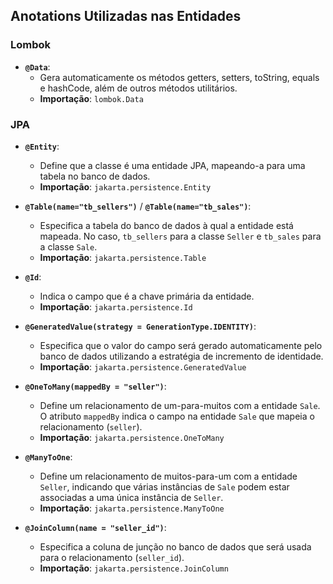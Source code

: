 ## Anotations Utilizadas nas Entidades

### Lombok

- **`@Data`**:
  - Gera automaticamente os métodos getters, setters, toString, equals e hashCode, além de outros métodos utilitários.
  - **Importação**: `lombok.Data`

### JPA 

- **`@Entity`**:
  - Define que a classe é uma entidade JPA, mapeando-a para uma tabela no banco de dados.
  - **Importação**: `jakarta.persistence.Entity`

- **`@Table(name="tb_sellers")`** / **`@Table(name="tb_sales")`**:
  - Especifica a tabela do banco de dados à qual a entidade está mapeada. No caso, `tb_sellers` para a classe `Seller` e `tb_sales` para a classe `Sale`.
  - **Importação**: `jakarta.persistence.Table`

- **`@Id`**:
  - Indica o campo que é a chave primária da entidade.
  - **Importação**: `jakarta.persistence.Id`

- **`@GeneratedValue(strategy = GenerationType.IDENTITY)`**:
  - Especifica que o valor do campo será gerado automaticamente pelo banco de dados utilizando a estratégia de incremento de identidade.
  - **Importação**: `jakarta.persistence.GeneratedValue`

- **`@OneToMany(mappedBy = "seller")`**:
  - Define um relacionamento de um-para-muitos com a entidade `Sale`. O atributo `mappedBy` indica o campo na entidade `Sale` que mapeia o relacionamento (`seller`).
  - **Importação**: `jakarta.persistence.OneToMany`

- **`@ManyToOne`**:
  - Define um relacionamento de muitos-para-um com a entidade `Seller`, indicando que várias instâncias de `Sale` podem estar associadas a uma única instância de `Seller`.
  - **Importação**: `jakarta.persistence.ManyToOne`

- **`@JoinColumn(name = "seller_id")`**:
  - Especifica a coluna de junção no banco de dados que será usada para o relacionamento (`seller_id`).
  - **Importação**: `jakarta.persistence.JoinColumn`
